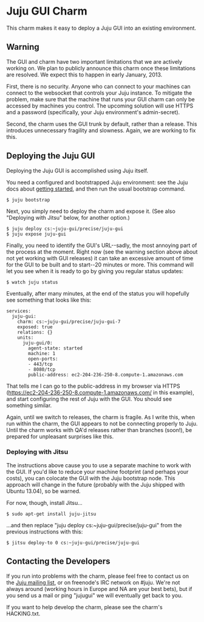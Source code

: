 # Juju GUI Charm #

This charm makes it easy to deploy a Juju GUI into an existing environment.


## Warning ##

The GUI and charm have two important limitations that we are actively working
on.  We plan to publicly announce this charm once these limitations are
resolved.  We expect this to happen in early January, 2013.

First, there is no security.  Anyone who can connect to your machines can
connect to the websocket that controls your Juju instance.  To mitigate the
problem, make sure that the machine that runs your GUI charm can only be
accessed by machines you control.  The upcoming solution will use HTTPS and a
password (specifically, your Juju environment's admin-secret).

Second, the charm uses the GUI trunk by default, rather than a release.  This
introduces unnecessary fragility and slowness.  Again, we are working to fix
this.


## Deploying the Juju GUI ##

Deploying the Juju GUI is accomplished using Juju itself.

You need a configured and bootstrapped Juju environment: see the Juju docs
about [getting started](https://juju.ubuntu.com/docs/getting-started.html),
and then run the usual bootstrap command.

    $ juju bootstrap

Next, you simply need to deploy the charm and expose it.  (See also "Deploying
with Jitsu" below, for another option.)

    $ juju deploy cs:~juju-gui/precise/juju-gui
    $ juju expose juju-gui

Finally, you need to identify the GUI's URL--sadly, the most annoying part of
the process at the moment.  Right now (see the warning section above about not
yet working with GUI releases) it can take an excessive amount of time for the
GUI to be built and to start--20 minutes or more.  This command will let you
see when it is ready to go by giving you regular status updates:

    $ watch juju status

Eventually, after many minutes, at the end of the status you will hopefully see
something that looks like this:

    services:
      juju-gui:
        charm: cs:~juju-gui/precise/juju-gui-7
        exposed: true
        relations: {}
        units:
          juju-gui/0:
            agent-state: started
            machine: 1
            open-ports:
            - 443/tcp
            - 8080/tcp
            public-address: ec2-204-236-250-8.compute-1.amazonaws.com

That tells me I can go to the public-address in my browser via HTTPS
(https://ec2-204-236-250-8.compute-1.amazonaws.com/ in this example), and start
configuring the rest of Juju with the GUI.  You should see something similar.

Again, until we switch to releases, the charm is fragile.  As I write this,
when run within the charm, the GUI appears to not be connecting properly to
Juju.  Until the charm works with QA'd releases rather than branches (soon!),
be prepared for unpleasant surprises like this.


### Deploying with Jitsu ###

The instructions above cause you to use a separate machine to work with the
GUI.  If you'd like to reduce your machine footprint (and perhaps your costs),
you can colocate the GUI with the Juju bootstrap node.  This approach will
change in the future (probably with the Juju shipped with Ubuntu 13.04), so be
warned.

For now, though, install Jitsu...

    $ sudo apt-get install juju-jitsu

...and then replace "juju deploy cs:~juju-gui/precise/juju-gui" from the
previous instructions with this:

    $ jitsu deploy-to 0 cs:~juju-gui/precise/juju-gui

## Contacting the Developers ##

If you run into problems with the charm, please feel free to contact us on the
[Juju mailing list](https://lists.ubuntu.com/mailman/listinfo/juju), or on
freenode's IRC network on #juju.  We're not always around (working hours in
Europe and NA are your best bets), but if you send us a mail or ping "jujugui"
we will eventually get back to you.

If you want to help develop the charm, please see the charm's HACKING.txt.
